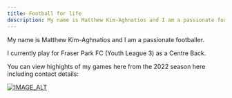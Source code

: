 ```yaml
---
title: Football for life
description: My name is Matthew Kim-Aghnatios and I am a passionate footballer. NPL and Youth League player.
---
```


My name is Matthew Kim-Aghnatios and I am a passionate footballer. 

I currently play for Fraser Park FC (Youth League 3) as a Centre Back.

You can view highights of my games here from the 2022 season here including contact details: 

[![IMAGE_ALT](images/Thumbnail.png)](https://www.youtube.com/watch?v=TQQC_JKSftI)
